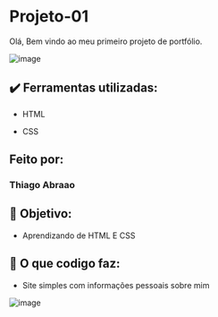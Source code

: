 # Projeto-01

Olá, Bem vindo ao meu primeiro projeto de portfólio.

![image](https://raw.githubusercontent.com/Thiago-engenheiro/Fotos/main/Front-end-Meu%20primeiro%20projeto%20html%20e%20css.png)

## ✔️ Ferramentas utilizadas:

* HTML

* CSS

## Feito por:

### Thiago Abraao

## 🎯 Objetivo:

* Aprendizando de HTML E CSS

## 🔨 O que codigo faz:

* Site simples com informações pessoais sobre mim

![image](https://user-images.githubusercontent.com/77756047/211304452-220fedf0-f91b-490f-8a65-a60ce860bc5c.png)




